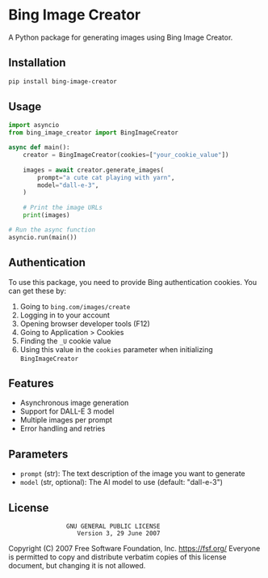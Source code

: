 # Bing Image Creator

A Python package for generating images using Bing Image Creator.

## Installation

```bash
pip install bing-image-creator
```

## Usage

```python
import asyncio
from bing_image_creator import BingImageCreator

async def main():
    creator = BingImageCreator(cookies=["your_cookie_value"])
    
    images = await creator.generate_images(
        prompt="a cute cat playing with yarn",
        model="dall-e-3", 
    )
    
    # Print the image URLs
    print(images)

# Run the async function
asyncio.run(main())
```

## Authentication

To use this package, you need to provide Bing authentication cookies. You can get these by:

1. Going to `bing.com/images/create`
2. Logging in to your account
3. Opening browser developer tools (F12)
4. Going to Application > Cookies
5. Finding the `_U` cookie value
6. Using this value in the `cookies` parameter when initializing `BingImageCreator`

## Features

- Asynchronous image generation
- Support for DALL-E 3 model
- Multiple images per prompt
- Error handling and retries

## Parameters

- `prompt` (str): The text description of the image you want to generate
- `model` (str, optional): The AI model to use (default: "dall-e-3")


## License

                    GNU GENERAL PUBLIC LICENSE
                       Version 3, 29 June 2007

 Copyright (C) 2007 Free Software Foundation, Inc. <https://fsf.org/>
 Everyone is permitted to copy and distribute verbatim copies
 of this license document, but changing it is not allowed.
